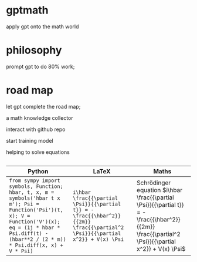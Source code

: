 # gptmath

apply gpt onto the math world

# philosophy

prompt gpt to do 80% work;

# road map

let gpt complete the road map;

a math knowledge collector

interact with github repo

start training model

helping to solve equations

## 


| Python | LaTeX | Maths |
| ------ | ----- | ----------- |
| `from sympy import symbols, Function; hbar, t, x, m = symbols('hbar t x m'); Psi = Function('Psi')(t, x); V = Function('V')(x); eq = (1j * hbar * Psi.diff(t) - (hbar**2 / (2 * m)) * Psi.diff(x, x) + V * Psi)` | `i\hbar \frac{{\partial \Psi}}{{\partial t}} = -\frac{{\hbar^2}}{{2m}} \frac{{\partial^2 \Psi}}{{\partial x^2}} + V(x) \Psi` | Schrödinger equation $i\hbar \frac{{\partial \Psi}}{{\partial t}} = -\frac{{\hbar^2}}{{2m}} \frac{{\partial^2 \Psi}}{{\partial x^2}} + V(x) \Psi$ |




